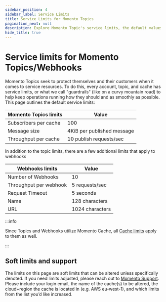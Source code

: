 ```yaml
---
sidebar_position: 4
sidebar_label: Service Limits
title: Service Limits for Momento Topics
pagination_next: null
description: Explore Momento Topic's service limits, the default values, and how to get them changed if you need.
hide_title: true
---
```


# Service limits for Momento Topics/Webhooks

Momento Topics seek to protect themselves and their customers when it comes to service resources. To do this, every account, topic, and cache has service limits, or what we call "guardrails" (like on a curvy mountain road) to help keep operations running how they should and as smoothly as possible. This page outlines the default service limits:

| Momento Topics limits | Value                      |
|-----------------------|----------------------------|
| Subscribers per cache | 100                        |
| Message size          | 4KiB per published message |
| Throughput per cache  | 10 publish requests/sec    |

In addition to the topic limits, there are a few additional limits that apply to webhooks

| Webhooks limits        | Value            |
|------------------------|------------------|
| Number of Webhooks     | 10               |
| Throughput per webhook | 5 requests/sec   |
| Request Timeout        | 5 seconds        |
| Name                   | 128 characters   |
| URL                    | 1024 characters  |
:::info

Since Topics and Webhooks utilize Momento Cache, all [Cache limits](/cache/limits) apply to them as well.

:::

## Soft limits and support

The limits on this page are soft limits that can be altered unless specifically denoted. If you need limits adjusted, please reach out to [Momento Support](mailto:support@momentohq.com). Please include your login email, the name of the cache(s) to be altered, the cloud+region the cache is located in (e.g. AWS eu-west-1), and which limits from the list you’d like increased.

